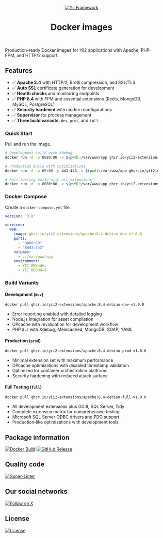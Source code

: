 <!-- markdownlint-disable MD041 -->
<p align="center">
    <a href="https://github.com/yii2-extensions/docker-images" target="_blank">
        <img src="https://www.yiiframework.com/image/yii_logo_light.svg" alt="Yii Framework">
    </a>
    <h1 align="center">Docker images</h1>
    <br>
</p>
<!-- markdownlint-enable MD041 -->

Production-ready Docker images for Yii2 applications with Apache, PHP-FPM, and HTTP/2 support.

## Features

- ✅ **Apache 2.4** with HTTP/2, Brotli compression, and SSL/TLS
- ✅ **Auto SSL** certificate generation for development
- ✅ **Health checks** and monitoring endpoints
- ✅ **PHP 8.4** with FPM and essential extensions (Redis, MongoDB, MySQL, PostgreSQL)
- ✅ **Security hardened** with modern configurations
- ✅ **Supervisor** for process management
- ✅ **Three build variants**: `dev`, `prod`, and `full`

### Quick Start

Pull and run the image.

```bash
# Development build with Xdebug
docker run -d -p 8080:80 -v $(pwd):/var/www/app ghcr.io/yii2-extensions/apache:8.4-debian-dev-v1.0.0

# Production build with optimizations
docker run -d -p 80:80 -p 443:443 -v $(pwd):/var/www/app ghcr.io/yii2-extensions/apache:8.4-debian-prod-v1.0.0

# Full testing build with all extensions
docker run -d -p 8080:80 -v $(pwd):/var/www/app ghcr.io/yii2-extensions/apache:8.4-debian-full-v1.0.0
```

### Docker Compose

Create a `docker-compose.yml` file.

<!-- editorconfig-checker-disable -->
<!-- prettier-ignore-start -->
```yaml
version: '3.8'

services:
  web:
    image: ghcr.io/yii2-extensions/apache:8.4-debian-dev-v1.0.0
    ports:
      - "8080:80"
      - "8443:443"
    volumes:
      - .:/var/www/app
    environment:
      - YII_ENV=dev
      - YII_DEBUG=1
```
<!-- prettier-ignore-end -->
<!-- editorconfig-checker-enable -->

### Build Variants

#### Development (`dev`)

```bash
docker pull ghcr.io/yii2-extensions/apache:8.4-debian-dev-v1.0.0
```

- Error reporting enabled with detailed logging
- Node.js integration for asset compilation
- OPcache with revalidation for development workflow
- PHP `8.4` with Xdebug, Memcached, MongoDB, SOAP, YAML

#### Production (`prod`)

```bash
docker pull ghcr.io/yii2-extensions/apache:8.4-debian-prod-v1.0.0
```

- Minimal extension set with maximum performance
- OPcache optimizations with disabled timestamp validation
- Optimized for container orchestration platforms
- Security hardening with reduced attack surface

#### Full Testing (`full`)

```bash
docker pull ghcr.io/yii2-extensions/apache:8.4-debian-full-v1.0.0
```

- All development extensions plus OCI8, SQL Server, Tidy
- Complete extension matrix for comprehensive testing
- Microsoft SQL Server ODBC drivers and PDO support
- Production-like optimizations with development tools

## Package information

[![Docker Build](https://img.shields.io/github/actions/workflow/status/yii2-extensions/docker-images/build.yml?style=for-the-badge&logo=docker&logoColor=white&label=Docker%20Build)](https://github.com/yii2-extensions/docker-images/actions/workflows/build.yml)
[![GitHub Release](https://img.shields.io/github/v/release/yii2-extensions/docker-images?style=for-the-badge&logo=git&logoColor=white&label=Release)](https://github.com/yii2-extensions/docker-images/releases)

## Quality code

[![Super-Linter](https://img.shields.io/github/actions/workflow/status/yii2-extensions/docker-images/linter.yml?style=for-the-badge&label=Super-Linter&logo=github)](https://github.com/yii2-extensions/docker-images/actions/workflows/linter.yml)

## Our social networks

[![Follow on X](https://img.shields.io/badge/-Follow%20on%20X-1DA1F2.svg?style=for-the-badge&logo=x&logoColor=white&labelColor=000000)](https://x.com/Terabytesoftw)

## License

[![License](https://img.shields.io/badge/License-BSD--3--Clause-brightgreen.svg?style=for-the-badge&logo=opensourceinitiative&logoColor=white&labelColor=555555)](LICENSE)
